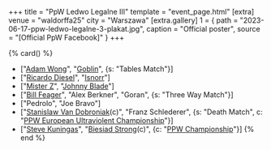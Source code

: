 +++
title = "PpW Ledwo Legalne III"
template = "event_page.html"
[extra]
venue = "waldorffa25"
city = "Warszawa"
[extra.gallery]
1 = { path = "2023-06-17-ppw-ledwo-legalne-3-plakat.jpg", caption = "Official poster", source = "[Official PpW Facebook]" }
+++

{% card() %}
- ["[Adam Wong](@/w/adam-wong.md)", "[Goblin](@/w/goblin.md)", {s: "Tables Match"}]
- ["[Ricardo Diesel](@/w/ricardo-diesel.md)", "[Isnorr](@/w/isnorr.md)"]
- ["[Mister Z](@/w/mister-z.md)", "[Johnny Blade](@/w/johnny-blade.md)"]
- ["[Bill Feager](@/w/feager.md)", "Alex Berkner", "Goran", {s: "Three Way Match"}]
- ["Pedrolo", "Joe Bravo"]
- ["[Stanislaw Van Dobroniak](@/w/stanislaw-van-dobroniak.md)(c)", "Franz Schlederer",
  {s: "Death Match", c: "[PPW European Ultraviolent Championship](@/o/ppw.md#championships)"}]
- ["[Steve Kuningas](@/w/steve-kuningas.md)", "[Biesiad Strong](@/w/biesiad.md)(c)",
  {c: "[PPW Championship](@/o/ppw.md#championships)"}]
{% end %}

